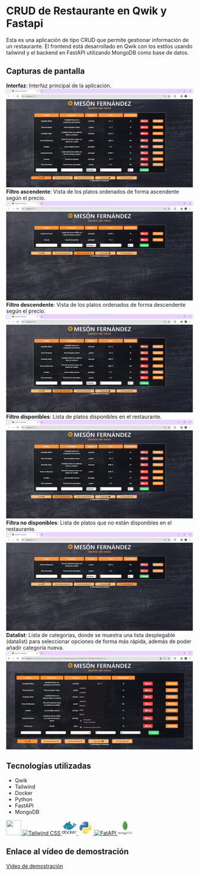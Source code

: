 # CRUD de Restaurante en Qwik y Fastapi

Esta es una aplicación de tipo CRUD que permite gestionar información de un restaurante. El frontend está desarrollado en Qwik con los estilos usando tailwind y el backend en FastAPI utilizando MongoDB como base de datos.

## Capturas de pantalla

**Interfaz**: 
Interfaz principal de la aplicación.
![Captura 1](img/MesonFernandez.png)
**Filtro ascendente**: 
Vista de los platos ordenados de forma ascendente según el precio.
![Captura 2](img/ascendente.png)
**Filtro descendente**: 
Vista de los platos ordenados de forma descendente según el precio.
![Captura 3](img/descendente.png)
**Filtro disponibles**: 
Lista de platos disponibles en el restaurante.
![Captura 4](img/disponibles.png)
**Filtra no disponibles**: 
Lista de platos que no están disponibles en el restaurante.
![Captura 5](img/nodisponible.png)
**Datalist**: 
Lista de categorias, donde se muestra una lista desplegable (datalist) para seleccionar opciones de forma más rápida, además de poder añadir categoría nueva.
![Captura 6](img/datalist.png)

## Tecnologías utilizadas

- Qwik
- Tailwind
- Docker
- Python
- FastAPI
- MongoDB


<a href="https://qwik.builder.io/" target="_blank" rel="noreferrer"> 
<img src="https://github.com/CristinaFdezFdez/CristinaFdezFdez/assets/155740893/26c41fca-3cc6-4944-8a8f-674097cf7f36" width="40" height="40"/> </a>

<a href="https://tailwindcss.com/" target="_blank" rel="noreferrer"> 
<img src="https://www.vectorlogo.zone/logos/tailwindcss/tailwindcss-icon.svg" alt="Tailwind CSS" width="40" height="40"/> </a>

<a href="https://www.docker.com/" target="_blank" rel="noreferrer"> 
<img src="https://raw.githubusercontent.com/devicons/devicon/master/icons/docker/docker-original-wordmark.svg" alt="Docker" width="40" height="40"/> </a>

<a href="https://www.python.org" target="_blank" rel="noreferrer"> 
<img src="https://raw.githubusercontent.com/devicons/devicon/master/icons/python/python-original.svg" alt="Python" width="40" height="40"/> </a>

<a href="https://fastapi.tiangolo.com/" target="_blank" rel="noreferrer"> 
<img src="https://github.com/CristinaFdezFdez/MesonFernandez/assets/155740893/5b71a9ff-0e53-49c8-b676-371266b7e789" alt="FatAPI" width="40" height="40"/> </a>

  
<a href="https://www.mongodb.com/" target="_blank" rel="noreferrer"> 
<img src="https://raw.githubusercontent.com/devicons/devicon/master/icons/mongodb/mongodb-original-wordmark.svg" alt="MongoDB" width="40" height="40"/> </a>



## Enlace al vídeo de demostración

[Video de demostración](https://www.youtube.com/watch?v=_7Dbr5ANSyw)

